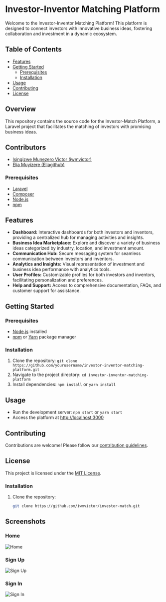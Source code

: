 # Investor-Inventor Matching Platform

Welcome to the Investor-Inventor Matching Platform! This platform is designed to connect investors with innovative business ideas, fostering collaboration and investment in a dynamic ecosystem.

## Table of Contents
- [Features](#features)
- [Getting Started](#getting-started)
  - [Prerequisites](#prerequisites)
  - [Installation](#installation)
- [Usage](#usage)
- [Contributing](#contributing)
- [License](#license)

## Overview

This repository contains the source code for the Investor-Match Platform, a Laravel project that facilitates the matching of investors with promising business ideas.

## Contributors

- [Isingizwe Munezero Victor (iwmvictor)](https://github.com/iwmvictor)
- [Elia Muyizere (Eliagithub)](https://github.com/Eliagithub)


### Prerequisites

- [Laravel](https://laravel.com/docs/8.x/installation)
- [Composer](https://getcomposer.org/download/)
- [Node.js](https://nodejs.org/)
- [npm](https://www.npmjs.com/)


## Features

- **Dashboard:** Interactive dashboards for both investors and inventors, providing a centralized hub for managing activities and insights.
- **Business Idea Marketplace:** Explore and discover a variety of business ideas categorized by industry, location, and investment amount.
- **Communication Hub:** Secure messaging system for seamless communication between investors and inventors.
- **Analytics and Insights:** Visual representation of investment and business idea performance with analytics tools.
- **User Profiles:** Customizable profiles for both investors and inventors, facilitating personalization and preferences.
- **Help and Support:** Access to comprehensive documentation, FAQs, and customer support for assistance.

## Getting Started

### Prerequisites
- [Node.js](https://nodejs.org/) installed
- [npm](https://www.npmjs.com/) or [Yarn](https://yarnpkg.com/) package manager

### Installation
1. Clone the repository: `git clone https://github.com/yourusername/investor-inventor-matching-platform.git`
2. Navigate to the project directory: `cd investor-inventor-matching-platform`
3. Install dependencies: `npm install` or `yarn install`

## Usage

- Run the development server: `npm start` or `yarn start`
- Access the platform at [http://localhost:3000](http://localhost:3000)

## Contributing

Contributions are welcome! Please follow our [contribution guidelines](CONTRIBUTING.md).

## License

This project is licensed under the [MIT License](LICENSE).


### Installation

1. Clone the repository:

   ```bash
   git clone https://github.com/iwmvictor/investor-match.git


## Screenshots

### Home
![Home](/public/preview/home.png)

### Sign Up
![Sign Up](/public/preview/signup.png)

### Sign In
![Sign In](/public/preview/signin.png)

